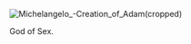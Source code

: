 ![Michelangelo_-_Creation_of_Adam_(cropped)](https://user-images.githubusercontent.com/100080487/154849865-ec742ffa-bdf3-4011-a773-04fd3ee666aa.jpg)





God of Sex.

